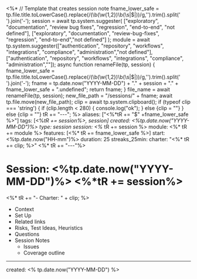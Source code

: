 <%* // Template that creates session note
fname_lower_safe = 	tp.file.title.toLowerCase().replace(/(\b(\w{1,2})\b(\s|$|))/g,'').trim().split(' ').join('-');
	session =  await tp.system.suggester(
	["exploratory", "documentation", "review bug fixes", "regression", "end-to-end", "not defined"], 	   
	["exploratory", "documentation", "review-bug-fixes", "regression", "end-to-end","not defined"]
	); 
module =  await tp.system.suggester(["authentication", "repository", "workflows", "integrations", "compliance", "administration","not defined"], ["authentication", "repository", "workflows", "integrations", "compliance", "administration",""]); 
	async function renameFile(tp, session) {
		fname_lower_safe = tp.file.title.toLowerCase().replace(/(\b(\w{1,2})\b(\s|$|))/g,'').trim().split(' ').join('-');
		fname =  tp.date.now("YYYY-MM-DD") + "." + session + "." + fname_lower_safe + ".undefined";
		return fname;
		}
	file_name = await  renameFile(tp, session);  
	new_file_path =  "/sessions/" + fname;
	await tp.file.move(new_file_path); 	
	clip = await tp.system.clipboard();
	if (typeof clip === 'string') {
		if (clip.length < 280) { console.log("ok"); } else {clip = ""}
		} else {clip = ""}
	tR += "---";
	%>
aliases: ["<%*tR += "$" +fname_lower_safe %>"]
tags: [<%*tR += session%>, session]
created: <%tp.date.now("YYYY-MM-DD")%>
type: session
session: <%* tR += session %>
module: <%* tR += module %>
features: [<%*  tR += fname_lower_safe %>]
start: <%tp.date.now("HH-mm")%>
duration: 25
streaks_25min: 
charter: "<%* tR += clip; %>"
<%*  tR += "---"%>

#  Session: <%tp.date.now("YYYY-MM-DD")%> <%*tR += session%> 
<%* tR += "- Charter: " + clip; %>
- Context
- Set Up 
- Related links
- Risks, Test Ideas, Heuristics
- Questions
- Session Notes
	- Issues
	- Coverage outline

---
created: <% tp.date.now("YYYY-MM-DD") %>